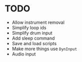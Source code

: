# TODO

- Allow instrument removal
- Simplify loop ids
- Simplify drum input
- Add sleep command
- Save and load scripts 
- Make more things use `DynInput`
- Audio input